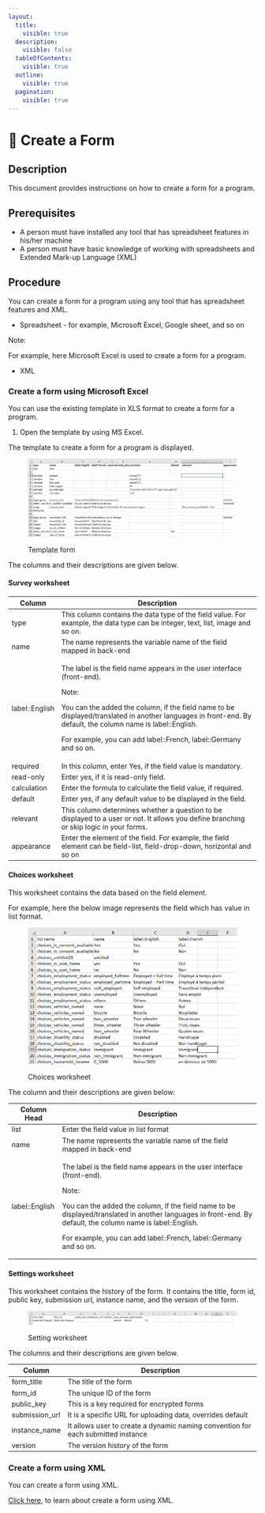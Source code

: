 ```yaml
---
layout:
  title:
    visible: true
  description:
    visible: false
  tableOfContents:
    visible: true
  outline:
    visible: true
  pagination:
    visible: true
---
```


# 📔 Create a Form

## Description

This document provides instructions on how to create a form for a program.

## Prerequisites

* A person must have installed any tool that has spreadsheet features in his/her machine
* A person must have basic knowledge of working with spreadsheets and Extended Mark-up Language (XML)

## Procedure

You can create a form for a program using any tool that has spreadsheet features and XML.

* Spreadsheet - for example, Microsoft Excel, Google sheet, and so on

Note:

For example, here Microsoft Excel is used to create a form for a program.

* XML

### Create a form using Microsoft Excel

You can use the existing template in XLS format to create a form for a program.

1. Open the template by using MS Excel.

The template to create a form for a program is displayed.

<figure><img src="../../../.gitbook/assets/template-form.png" alt=""><figcaption><p>Template form</p></figcaption></figure>

The columns and their descriptions are given below.

#### Survey worksheet

| Column         | Description                                                                                                                                                                                                                                                                                                                          |
| -------------- | ------------------------------------------------------------------------------------------------------------------------------------------------------------------------------------------------------------------------------------------------------------------------------------------------------------------------------------ |
| type           | This column contains the data type of the field value. For example, the data type can be integer, text, list, image and so on.                                                                                                                                                                                                       |
| name           | The name represents the variable name of the field mapped in back-end                                                                                                                                                                                                                                                                |
| label::English | <p>The label is the field name appears in the user interface (front-end).</p><p>Note:</p><p>You can the added the column, if the field name to be displayed/translated in another languages in front-end. By default, the column name is label::English.</p><p>For example, you can add label::French, label::Germany and so on.</p> |
| required       | In this column, enter Yes, if the field value is mandatory.                                                                                                                                                                                                                                                                          |
| read-only      | Enter yes, if it is read-only field.                                                                                                                                                                                                                                                                                                 |
| calculation    | Enter the formula to calculate the field value, if required.                                                                                                                                                                                                                                                                         |
| default        | Enter yes, if any default value to be displayed in the field.                                                                                                                                                                                                                                                                        |
| relevant       | This column determines whether a question to be displayed to a user or not. It allows you define branching or skip logic in your forms.                                                                                                                                                                                              |
| appearance     | Enter the element of the field. For example, the field element can be field-list, field-drop-down, horizontal and so on                                                                                                                                                                                                              |

#### Choices worksheet

This worksheet contains the data based on the field element.

For example, here the below image represents the field which has value in list format.

<figure><img src="../../../.gitbook/assets/form-template-choice.png" alt=""><figcaption><p>Choices worksheet</p></figcaption></figure>

The column and their descriptions are given below:

| Column Head    | Description                                                                                                                                                                                                                                                                                                                          |
| -------------- | ------------------------------------------------------------------------------------------------------------------------------------------------------------------------------------------------------------------------------------------------------------------------------------------------------------------------------------ |
| list           | Enter the field value in list format                                                                                                                                                                                                                                                                                                 |
| name           | The name represents the variable name of the field mapped in back-end                                                                                                                                                                                                                                                                |
| label::English | <p>The label is the field name appears in the user interface (front-end).</p><p>Note:</p><p>You can the added the column, if the field name to be displayed/translated in another languages in front-end. By default, the column name is label::English.</p><p>For example, you can add label::French, label::Germany and so on.</p> |

#### Settings worksheet

This worksheet contains the history of the form. It contains the title, form id, public key, submission url, instance name, and the version of the form.

<figure><img src="../../../.gitbook/assets/form-template-settings.png" alt=""><figcaption><p>Setting worksheet</p></figcaption></figure>

The columns and their descriptions are given below.

| Column          | Description                                                                      |
| --------------- | -------------------------------------------------------------------------------- |
| form\_title     | The title of the form                                                            |
| form\_id        | The unique ID of the form                                                        |
| public\_key     | This is a key required for encrypted forms                                       |
| submission\_url | It is a specific URL for uploading data, overrides default                       |
| instance\_name  | It allows user to create a dynamic naming convention for each submitted instance |
| version         | The version history of the form                                                  |

### Create a form using XML

You can create a form using XML.

[Click here](https://docs.getodk.org/xlsform/), to learn about create a form using XML.
